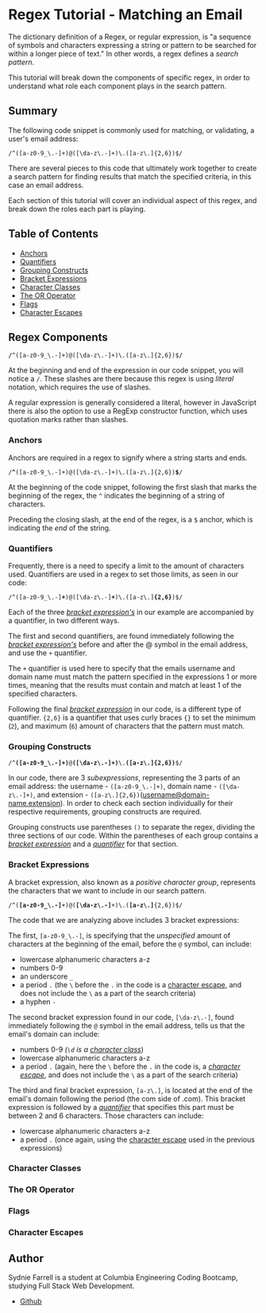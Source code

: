 # Regex Tutorial - Matching an Email

The dictionary definition of a Regex, or regular expression, is "a sequence of symbols and characters expressing a string or pattern to be searched for within a longer piece of text." In other words, a regex defines a <em>search pattern</em>.

This tutorial will break down the components of specific regex, in order to understand what role each component plays in the search pattern. 

## Summary

The following code snippet is commonly used for matching, or validating, a user's email address:

`/^([a-z0-9_\.-]+)@([\da-z\.-]+)\.([a-z\.]{2,6})$/`

There are several pieces to this code that ultimately work together to create a search pattern for finding results that match the specified criteria, in this case an email address. 

Each section of this tutorial will cover an individual aspect of this regex, and break down the roles each part is playing.

## Table of Contents

- [Anchors](#anchors)
- [Quantifiers](#quantifiers)
- [Grouping Constructs](#grouping-constructs)
- [Bracket Expressions](#bracket-expressions)
- [Character Classes](#character-classes)
- [The OR Operator](#the-or-operator)
- [Flags](#flags)
- [Character Escapes](#character-escapes)

## Regex Components

<b>`/`</b>`^([a-z0-9_\.-]+)@([\da-z\.-]+)\.([a-z\.]{2,6})$`<b>`/`</b>

At the beginning and end of the expression in our code snippet, you will notice a `/`. These slashes are there because this regex is using <em>literal</em> notation, which requires the use of slashes. 

A regular expression is generally considered a literal, however in JavaScript there is also the option to use a RegExp constructor function, which uses quotation marks rather than slashes.

### Anchors

Anchors are required in a regex to signify where a string starts and ends. 

`/`<b>`^`</b>`([a-z0-9_\.-]+)@([\da-z\.-]+)\.([a-z\.]{2,6})`<b>`$`</b>`/`

At the beginning of the code snippet, following the first slash that marks the beginning of the regex, the `^` indicates the beginning of a string of characters. 

Preceding the closing slash, at the end of the regex, is a `$` anchor, which is indicating the <em>end</em> of the string.

### Quantifiers

Frequently, there is a need to specify a limit to the amount of characters used. Quantifiers are used in a regex to set those limits, as seen in our code:

`/^([a-z0-9_\.-]`<b>`+`</b>`)@([\da-z\.-]`<b>`+`</b>`)\.([a-z\.]`<b>`{2,6}`</b>`)$/`

Each of the three <em>[bracket expression's](#bracket-expressions)</em> in our example are accompanied by a quantifier, in two different ways.

The first and second quantifiers,  are found immediately following the <em>[bracket expression's](#bracket-expressions)</em> before and after the @ symbol in the email address, and use the `+` quantifier. 

The `+` quantifier is used here to specify that the emails username and domain name must match the pattern specified in the expressions 1 or more times, meaning that the results must contain and match at least 1 of the specified characters.

Following the final <em>[bracket expression](#bracket-expressions)</em> in our code, is a different type of quantifier. `{2,6}` is a quantifier that uses curly braces `{}` to set the minimum (`2`), and maximum (`6`) amount of characters that the pattern must match.

### Grouping Constructs

`/^`<b>`([a-z0-9_\.-]+)`</b>`@`<b>`([\da-z\.-]+)`</b>`\.`<b>`([a-z\.]{2,6})`</b>`$/`

In our code, there are 3 <em>subexpressions</em>, representing the 3 parts of an email address: the username - `([a-z0-9_\.-]+)`, domain name - `([\da-z\.-]+)`, and extension - `([a-z\.]{2,6})`(username@domain-name.extension). In order to check each section individually for their respective requirements, grouping constructs are required.

Grouping constructs use parentheses `()` to separate the regex, dividing the three sections of our code. Within the parentheses of each group contains a <em>[bracket expression](#bracket-expressions)</em> and a <em>[quantifier](#quantifiers)</em> for that section. 


### Bracket Expressions

A bracket expression, also known as a <em>positive character group</em>, represents the characters that we want to include in our search pattern.

`/^(`<b>`[a-z0-9_\.-]`</b>`+)@(`<b>`[\da-z\.-]`</b>`+)\.(`<b>`[a-z\.]`</b>`{2,6})$/`

The code that we are analyzing above includes 3 bracket expressions:

 The first, `[a-z0-9_\.-]`, is specifying that the <em>unspecified</em> amount of characters at the beginning of the email, before the `@` symbol, can include:

 * lowercase alphanumeric characters a-z
 * numbers 0-9
 * an underscore `_`
 * a period `.` (the `\` before the `.` in the code is a [character escape](#character-escapes), and does not include the `\` as a part of the search criteria)
 * a hyphen `-`

 The second bracket expression found in our code, `[\da-z\.-]`, found immediately following the `@` symbol in the email address, tells us that the email's domain can include:

 * numbers 0-9 <em>(`\d` is a [character class](#character-classes)</em>)
 * lowercase alphanumeric characters a-z
 * a period `.` (again, here the `\` before the `.` in the code is, a <em>[character escape](#character-escapes)</em>, and does not include the `\` as a part of the search criteria)

 The third and final bracket expression, `[a-z\.]`, is located at the end of the email's domain following the period (the com side of .com). This bracket expression is followed by a <em>[quantifier](#quantifiers)</em> that specifies this part must be between 2 and 6 characters. Those characters can include:

 * lowercase alphanumeric characters a-z
 * a period `.` (once again, using the [character escape](#character-escapes) used in the previous expressions)

### Character Classes

### The OR Operator

### Flags

### Character Escapes

## Author

Sydnie Farrell is a student at Columbia Engineering Coding Bootcamp, studying Full Stack Web Development.

- [Github](https://github.com/syd9f) 
